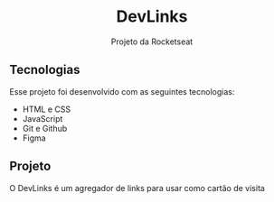 <h1 align="center">DevLinks</h1>

<p align="center"> Projeto da Rocketseat </p>

## Tecnologias

Esse projeto foi desenvolvido com as seguintes tecnologias:

- HTML e CSS
- JavaScript
- Git e Github
- Figma

## Projeto

O DevLinks é um agregador de links para usar como cartão de visita
